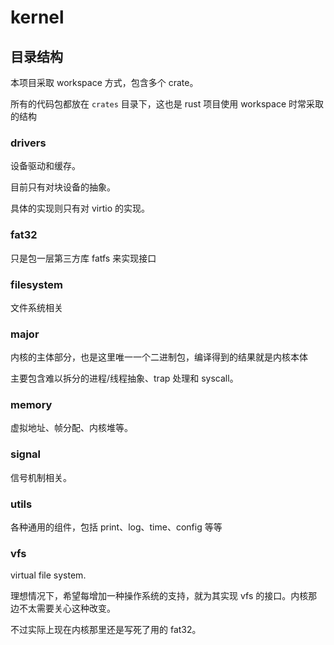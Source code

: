 # kernel

## 目录结构

本项目采取 workspace 方式，包含多个 crate。

所有的代码包都放在 `crates` 目录下，这也是 rust 项目使用 workspace 时常采取的结构

### drivers

设备驱动和缓存。

目前只有对块设备的抽象。

具体的实现则只有对 virtio 的实现。

### fat32

只是包一层第三方库 fatfs 来实现接口

### filesystem

文件系统相关

### major

内核的主体部分，也是这里唯一一个二进制包，编译得到的结果就是内核本体

主要包含难以拆分的进程/线程抽象、trap 处理和 syscall。

### memory

虚拟地址、帧分配、内核堆等。

### signal

信号机制相关。

### utils

各种通用的组件，包括 print、log、time、config 等等

### vfs

virtual file system.

理想情况下，希望每增加一种操作系统的支持，就为其实现 vfs 的接口。内核那边不太需要关心这种改变。

不过实际上现在内核那里还是写死了用的 fat32。
